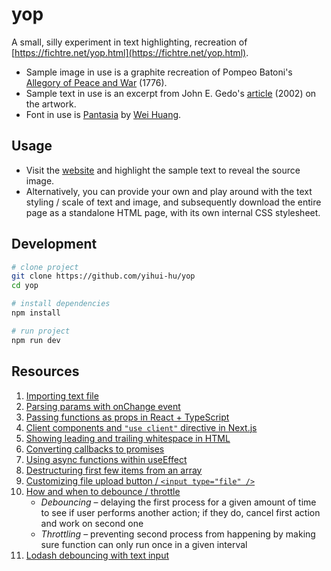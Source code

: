 # yop

A small, silly experiment in text highlighting, recreation of [https://fichtre.net/yop.html](https://fichtre.net/yop.html).  

- Sample image in use is a graphite recreation of Pompeo Batoni's [Allegory of Peace and War](https://www.artic.edu/artworks/149778/allegory-of-peace-and-war) (1776).
- Sample text in use is an excerpt from John E. Gedo's [article](https://www.jstor.org/stable/889548) (2002) on the artwork.
- Font in use is [Pantasia](https://counter-forms.com/typefaces/pantasia) by [Wei Huang](https://weiweihuanghuang.github.io/).

## Usage

- Visit the [website](https://y0p.vercel.app) and highlight the sample text to reveal the source image. 
- Alternatively, you can provide your own and play around with the text styling / scale of text and image, and subsequently download the entire page as a standalone HTML page, with its own internal CSS stylesheet.

## Development

```bash
# clone project
git clone https://github.com/yihui-hu/yop
cd yop

# install dependencies
npm install

# run project
npm run dev
```

## Resources

1. [Importing text file](https://stackoverflow.com/questions/50539756/how-to-import-a-txt-file-from-my-source)
2. [Parsing params with onChange event](https://stackoverflow.com/questions/44917513/passing-an-additional-parameter-with-an-onchange-event)
3. [Passing functions as props in React + TypeScript](https://stackoverflow.com/questions/68895112/how-to-pass-function-as-a-prop-in-react-typescript)
4. [Client components and ```"use client"``` directive in Next.js](https://stackoverflow.com/questions/74965849/youre-importing-a-component-that-needs-usestate-it-only-works-in-a-client-comp)
5. [Showing leading and trailing whitespace in HTML](https://stackoverflow.com/questions/38051561/show-white-space-at-the-beginning-of-a-text-in-html)
6. [Converting callbacks to promises](https://zellwk.com/blog/converting-callbacks-to-promises/)
7. [Using async functions within useEffect](https://devtrium.com/posts/async-functions-useeffect)
8. [Destructuring first few items from an array](https://www.freecodecamp.org/news/how-to-destructure-an-array-in-javascript/)
9. [Customizing file upload button / ```<input type="file" />```](https://medium.com/web-dev-survey-from-kyoto/how-to-customize-the-file-upload-button-in-react-b3866a5973d8)
10. [How and when to debounce / throttle](https://blog.logrocket.com/how-and-when-to-debounce-or-throttle-in-react/)
    - *Debouncing* – delaying the first process for a given amount of time to see if user performs another action; if they do, cancel first action and work on second one
    - *Throttling* – preventing second process from happening by making sure function can only run once in a given interval
11. [Lodash debouncing with text input](https://stackoverflow.com/questions/36294134/lodash-debounce-with-react-input)